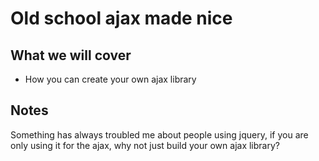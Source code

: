 # Old school ajax made nice

## What we will cover

* How you can create your own ajax library

## Notes

Something has always troubled me about people using jquery,
if you are only using it for the ajax, why not just build
your own ajax library?
